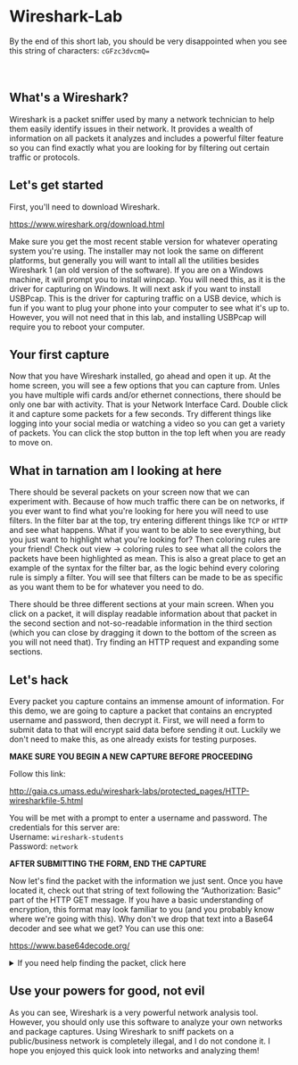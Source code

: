 # Wireshark-Lab
By the end of this short lab, you should be very disappointed when you see this string of characters: `cGFzc3dvcmQ=`  
<br/>
<br/>
## What's a Wireshark?
Wireshark is a packet sniffer used by many a network technician to help them easily identify issues in their network.  It provides a wealth of information on all packets it analyzes and includes a powerful filter feature so you can find exactly what you are looking for by filtering out certain traffic or protocols.  

## Let's get started
First, you'll need to download Wireshark.  
  
https://www.wireshark.org/download.html  
  
Make sure you get the most recent stable version for whatever operating system you're using.  The installer may not look the same on different platforms, but generally you will want to intall all the utilities besides Wireshark 1 (an old version of the software).  If you are on a Windows machine, it will prompt you to install winpcap.  You will need this, as it is the driver for capturing on Windows.  It will next ask if you want to install USBPcap.  This is the driver for capturing traffic on a USB device, which is fun if you want to plug your phone into your computer to see what it's up to.  However, you will not need that in this lab, and installing USBPcap will require you to reboot your computer.  

## Your first capture
Now that you have Wireshark installed, go ahead and open it up.  At the home screen, you will see a few options that you can capture from.  Unles you have multiple wifi cards and/or ethernet connections, there should be only one bar with activity.  That is your Network Interface Card.  Double click it and capture some packets for a few seconds.  Try different things like logging into your social media or watching a video so you can get a variety of packets.  You can click the stop button in the top left when you are ready to move on.  

## What in tarnation am I looking at here
There should be several packets on your screen now that we can experiment with.  Because of how much traffic there can be on networks, if you ever want to find what you're looking for here you will need to use filters.  In the filter bar at the top, try entering different things like `TCP` or `HTTP` and see what happens.  What if you want to be able to see everything, but you just want to highlight what you're looking for?  Then coloring rules are your friend!  Check out view -> coloring rules to see what all the colors the packets have been highlighted as mean.  This is also a great place to get an example of the syntax for the filter bar, as the logic behind every coloring rule is simply a filter.  You will see that filters can be made to be as specific as you want them to be for whatever you need to do.

There should be three different sections at your main screen.  When you click on a packet, it will display readable information about that packet in the second section and not-so-readable information in the third section (which you can close by dragging it down to the bottom of the screen as you will not need that).  Try finding an HTTP request and expanding some sections.

## Let's hack
Every packet you capture contains an immense amount of information.  For this demo, we are going to capture a packet that contains an encrypted username and password, then decrypt it.  First, we will need a form to submit data to that will encrypt said data before sending it out.  Luckily we don't need to make this, as one already exists for testing purposes.  
  
**MAKE SURE YOU BEGIN A NEW CAPTURE BEFORE PROCEEDING**  

Follow this link:  
  
http://gaia.cs.umass.edu/wireshark-labs/protected_pages/HTTP-wiresharkfile-5.html  
  
You will be met with a prompt to enter a username and password.  The credentials for this server are:  
Username: `wireshark-students`  
Password: `network`  
  
**AFTER SUBMITTING THE FORM, END THE CAPTURE**  
  
Now let's find the packet with the information we just sent.  Once you have located it, check out that string of text following the “Authorization: Basic” part of the HTTP GET message.  If you have a basic understanding of encryption, this format may look familiar to you (and you probably know where we're going with this).  Why don't we drop that text into a Base64 decoder and see what we get?  You can use this one:  
  
https://www.base64decode.org/  

<details>
<summary>If you need help finding the packet, click here</summary>
<br>
Hint will go here eventually lol
</details>

  
## Use your powers for good, not evil
As you can see, Wireshark is a very powerful network analysis tool.  However, you should only use this software to analyze your own networks and package captures.  Using Wireshark to sniff packets on a public/business network is completely illegal, and I do not condone it.  I hope you enjoyed this quick look into networks and analyzing them!
